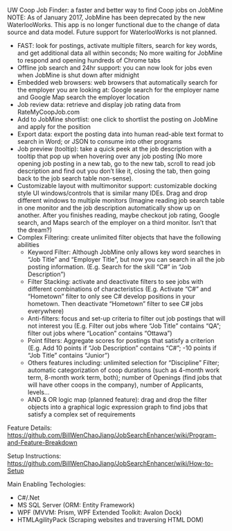 UW Coop Job Finder: a faster and better way to find Coop jobs on JobMine  
NOTE: As of January 2017, JobMine has been deprecated by the new WaterlooWorks. This app is no longer functional due to the change of data source and data model. Future support for WaterlooWorks is not planned.

- FAST: look for postings, activate multiple filters, search for key words, and get additional data all within seconds; No more waiting for JobMine to respond and opening hundreds of Chrome tabs
- Offline job search and 24hr support: you can now look for jobs even when JobMine is shut down after midnight
- Embedded web browsers: web browsers that automatically search for the employer you are looking at: Google search for the employer name and Google Map search the employer location
- Job review data: retrieve and display job rating data from RateMyCoopJob.com
- Add to JobMine shortlist: one click to shortlist the posting on JobMine and apply for the position
- Export data: export the posting data into human read-able text format to search in Word; or JSON to consume into other programs
- Job preview (tooltip): take a quick peek at the job description with a tooltip that pop up when hovering over any job posting (No more opening job posting in a new tab, go to the new tab, scroll to read job description and find out you don’t like it, closing the tab, then going back to the job search table non-sense).
- Customizable layout with multimonitor support: customizable docking style UI windows/controls that is similar many IDEs. Drag and drop different windows to multiple monitors (Imagine reading job search table in one monitor and the job description automatically show up on another. After you finishes reading, maybe checkout job rating, Google search, and Maps search of the employer on a third monitor. Isn’t that the dream?)
- Complex Filtering: create unlimited filter objects that have the following abilities
  - Keyword Filter: Although JobMine only allows key word searches in “Job Title” and “Employer Title”, but now you can search in all the job posting information. (E.g. Search for the skill “C#” in “Job Description”)
  - Filter Stacking: activate and deactivate filters to see jobs with different combinations of characteristics (E.g. Activate “C#” and “Hometown” filter to only see C# develop positions in your hometown. Then deactivate “Hometown” filter to see C# jobs everywhere)
  - Anti-filters: focus and set-up criteria to filter out job postings that will not interest you (E.g. Filter out jobs where “Job Title” contains “QA”; filter out jobs where “Location” contains “Ottawa”)
  - Point filters: Aggregate scores for postings that satisfy a criterion (E.g. Add 10 points if “Job Description” contains “C#”; -10 points if “Job Title” contains “Junior”)
  - Others features including: unlimited selection for “Discipline” Filter; automatic categorization of coop durations (such as 4-month work term, 8-month work term, both); number of Openings (find jobs that will have other coops in the company), number of Applicants, levels…
  - AND & OR logic map (planned feature): drag and drop the filter objects into a graphical logic expression graph to find jobs that satisfy a complex set of requirements
  
  
Feature Details: https://github.com/BillWenChaoJiang/JobSearchEnhancer/wiki/Program-and-Feature-Breakdown
  
  
Setup Instructions: <https://github.com/BillWenChaoJiang/JobSearchEnhancer/wiki/How-to-Setup>  
  
  
  
Main Enabling Techologies:
- C#/.Net
- MS SQL Server (ORM: Entity Framework)
- WPF (MVVM: Prism, WPF Extended Toolkit: Avalon Dock)
- HTMLAgilityPack (Scraping websites and traversing HTML DOM)
